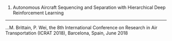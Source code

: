 1. Autonomous Aircraft Sequencing and Separation with Hierarchical Deep Reinforcement Learning
---

...M. Brittain, P. Wei, the 8th International Conference on Research in Air Transportation (ICRAT 2018), Barcelona, Spain, June 2018
